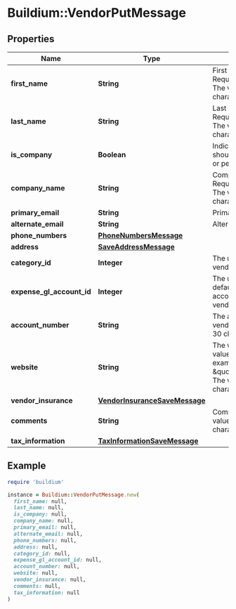 # Buildium::VendorPutMessage

## Properties

| Name | Type | Description | Notes |
| ---- | ---- | ----------- | ----- |
| **first_name** | **String** | First name of the vendor. Required if &#x60;IsCompany&#x60; is &#x60;false&#x60;. The value cannot exceed 127 characters. | [optional] |
| **last_name** | **String** | Last name of the vendor. Required if &#x60;IsCompany&#x60; is &#x60;false&#x60;. The value cannot exceed 127 characters. | [optional] |
| **is_company** | **Boolean** | Indicates whether the vendor should be considered a company or person. |  |
| **company_name** | **String** | Company name of the vendor. Required if &#x60;IsCompany&#x60; is &#x60;true&#x60;. The value cannot exceed 127 characters. | [optional] |
| **primary_email** | **String** | Primary email for the vendor. | [optional] |
| **alternate_email** | **String** | Alternate email for the vendor. | [optional] |
| **phone_numbers** | [**PhoneNumbersMessage**](PhoneNumbersMessage.md) |  | [optional] |
| **address** | [**SaveAddressMessage**](SaveAddressMessage.md) |  | [optional] |
| **category_id** | **Integer** | The unique identifier of the vendor category. |  |
| **expense_gl_account_id** | **Integer** | The unique identifier of the default expense general ledger account to associate with the vendor. | [optional] |
| **account_number** | **String** | The account number of the vendor. The value cannot exceed 30 characters. | [optional] |
| **website** | **String** | The website of the vendor. The value must be a valid URL. For example \&quot;http://www.example.com\&quot;. The value cannot exceed 100 characters. | [optional] |
| **vendor_insurance** | [**VendorInsuranceSaveMessage**](VendorInsuranceSaveMessage.md) |  | [optional] |
| **comments** | **String** | Comments about the vendor. The value cannot exceed 65,535 characters. | [optional] |
| **tax_information** | [**TaxInformationSaveMessage**](TaxInformationSaveMessage.md) |  | [optional] |

## Example

```ruby
require 'buildium'

instance = Buildium::VendorPutMessage.new(
  first_name: null,
  last_name: null,
  is_company: null,
  company_name: null,
  primary_email: null,
  alternate_email: null,
  phone_numbers: null,
  address: null,
  category_id: null,
  expense_gl_account_id: null,
  account_number: null,
  website: null,
  vendor_insurance: null,
  comments: null,
  tax_information: null
)
```

